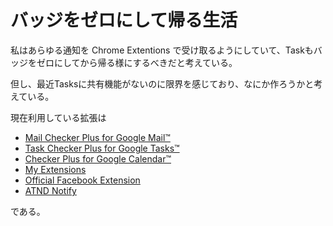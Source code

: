 # バッジをゼロにして帰る生活

私はあらゆる通知を Chrome Extentions で受け取るようにしていて、Taskもバッジをゼロにしてから帰る様にするべきだと考えている。

但し、最近Tasksに共有機能がないのに限界を感じており、なにか作ろうかと考えている。

現在利用している拡張は

- [Mail Checker Plus for Google Mail™](https://chrome.google.com/webstore/detail/gffjhibehnempbkeheiccaincokdjbfe)
- [Task Checker Plus for Google Tasks™](https://chrome.google.com/webstore/detail/loenhclgjkdbejkdbjjdcbhicaikcohi)
- [Checker Plus for Google Calendar™](https://chrome.google.com/webstore/detail/hkhggnncdpfibdhinjiegagmopldibha)
- [My Extensions](https://chrome.google.com/webstore/detail/igejgfmbjjjjplnnlgnbejpkpdajkblm)
- [Official Facebook Extension](https://chrome.google.com/webstore/detail/nmameahlembdcigphohgiodcgjomcgeo)
- [ATND Notify](https://chrome.google.com/webstore/detail/njbgidlnlpmlhceimpbjiebobfbpiook)

である。
